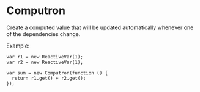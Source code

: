 # Computron

Create a computed value that will be updated automatically whenever one of the dependencies change.

Example:

    var r1 = new ReactiveVar(1);
    var r2 = new ReactiveVar(1);

    var sum = new Computron(function () {
      return r1.get() + r2.get();
    });
